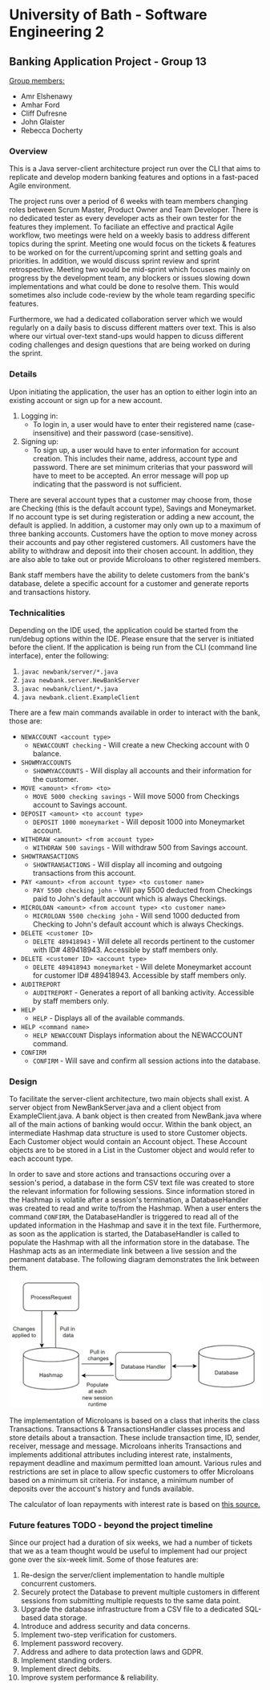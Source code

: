 # University of Bath - Software Engineering 2
## Banking Application Project - Group 13
<ins>Group members:</ins>
* Amr Elshenawy
* Amhar Ford
* Cliff Dufresne
* John Glaister
* Rebecca Docherty

### **Overview**
This is a Java server-client architecture project run over the CLI that aims to replicate and develop modern banking features and options in a fast-paced Agile environment.

The project runs over a period of 6 weeks with team members changing roles between Scrum Master, Product Owner and Team Developer. There is no dedicated tester as every developer acts as their own tester for the features they implement. To faciliate an effective and practical Agile workflow, two meetings were held on a weekly basis to address different topics during the sprint. Meeting one would focus on the tickets & features to be worked on for the current/upcoming sprint and setting goals and priorities. In addition, we would discuss sprint review and sprint retrospective. Meeting two would be mid-sprint which focuses mainly on progress by the development team, any blockers or issues slowing down implementations and what could be done to resolve them. This would sometimes also include code-review by the whole team regarding specific features.

Furthermore, we had a dedicated collaboration server which we would regularly on a daily basis to discuss different matters over text. This is also where our virtual over-text stand-ups would happen to dicuss different coding challenges and design questions that are being worked on during the sprint.

### **Details**
Upon initiating the application, the user has an option to either login into an existing account or sign up for a new account.
1. Logging in:
   * To login in, a user would have to enter their registered name (case-insensitive) and their password (case-sensitive).
2. Signing up:
   * To sign up, a user would have to enter information for account creation. This includes their name, address, account type and password. There are set minimum criterias that your password will have to meet to be accepted. An error message will pop up indicating that the password is not sufficient.
  
There are several account types that a customer may choose from, those are Checking (this is the default account type), Savings and Moneymarket. If no account type is set during registeration or adding a new account, the default is applied. In addition, a customer may only own up to a maximum of three banking accounts. Customers have the option to move money across their accounts and pay other registered customers. All customers have the ability to withdraw and deposit into their chosen account. In addition, they are also able to take out or provide Microloans to other registered members.

Bank staff members have the ability to delete customers from the bank's database, delete a specific account for a customer and generate reports and transactions history. 

### **Technicalities**
Depending on the IDE used, the application could be started from the run/debug options within the IDE. Please ensure that the server is initiated before the client. If the application is being run from the CLI (command line interface), enter the following:
1. `javac newbank/server/*.java`
2. `java newbank.server.NewBankServer`
3. `javac newbank/client/*.java`
4. `java newbank.client.ExampleClient`

There are a few main commands available in order to interact with the bank, those are:
* `NEWACCOUNT <account type>`
  * `NEWACCOUNT checking` - Will create a new Checking account with 0 balance.
* `SHOWMYACCOUNTS`
  * `SHOWMYACCOUNTS` - Will display all accounts and their information for the customer.
* `MOVE <amount> <from> <to>`
  * `MOVE 5000 checking savings` - Will move 5000 from Checkings account to Savings account.
* `DEPOSIT <amount> <to account type>`
  * `DEPOSIT 1000 moneymarket` - Will deposit 1000 into Moneymarket account.
* `WITHDRAW <amount> <from account type>`
  * `WITHDRAW 500 savings` - Will withdraw 500 from Savings account.
* `SHOWTRANSACTIONS`
  * `SHOWTRANSACTIONS` - Will display all incoming and outgoing transactions from this account.
* `PAY <amount> <from account type> <to customer name>`
  * `PAY 5500 checking john` - Will pay 5500 deducted from Checkings paid to John's default account which is always Checkings.
* `MICROLOAN <amount> <from account type> <to customer name>`
  * `MICROLOAN 5500 checking john` - Will send 1000 deducted from Checking to John's default account which is always Checkings.
* `DELETE <customer ID>`
  * `DELETE 489418943` - Will delete all records pertinent to the customer with ID# 489418943. Accessible by staff members only.
* `DELETE <customer ID> <account type>`
  * `DELETE 489418943 moneymarket` - Will delete Moneymarket account for customer ID# 489418943. Accessible by staff members only.
* `AUDITREPORT`
  * `AUDITREPORT` - Generates a report of all banking activity. Accessible by staff members only.
* `HELP`
  * `HELP` - Displays all of the available commands.
* `HELP <command name>`
  * `HELP NEWACCOUNT` Displays information about the NEWACCOUNT command.
* `CONFIRM`
  * `CONFIRM` - Will save and confirm all session actions into the database.

### **Design**
To facilitate the server-client architecture, two main objects shall exist. A server object from NewBankServer.java and a client object from ExampleClient.java. A bank object is then created from NewBank.java where all of the main actions of banking would occur. Within the bank object, an intermediate Hashmap data structure is used to store Customer objects. Each Customer object would contain an Account object. These Account objects are to be stored in a List in the Customer object and would refer to each account type.

In order to save and store actions and transactions occuring over a session's period, a database in the form CSV text file was created to store the relevant information for following sessions. Since information stored in the Hashmap is volatile after a session's termination, a DatabaseHandler was created to read and write to/from the Hashmap. When a user enters the command `CONFIRM`, the DatabaseHandler is triggered to read all of the updated information in the Hashmap and save it in the text file. Furthermore, as soon as the application is started, the DatabaseHandler is called to populate the Hashmap with all the information store in the database. The Hashmap acts as an intermediate link between a live session and the permanent database. The following diagram demonstrates the link between them.

![Relationship between a live session, Hashmap and the Database](Images/ProcessRequest_Hashmap_Database%20Interaction.png)

The implementation of Microloans is based on a class that inherits the class Transactions. Transactions & TransactionsHandler classes process and store details about a transaction. These include transaction time, ID, sender, receiver, message and message. Microloans inherits Transactions and implements additional attributes including interest rate, instalments, repayment deadline and maximum permitted loan amount. Various rules and restrictions are set in place to allow specfic customers to offer Microloans based on a minimum sit criteria. For instance, a minimum number of deposits over the account's history and funds available.

The calculator of loan repayments with interest rate is based on [this source.](https://www.kasasa.com/blog/how-to-calculate-loan-payments-in-3-easy-steps)

### **Future features TODO - beyond the project timeline**
Since our project had a duration of six weeks, we had a number of tickets that we as a team thought would be useful to implement had our project gone over the six-week limit. Some of those features are:
1. Re-design the server/client implementation to handle multiple concurrent customers.
1. Securely protect the Database to prevent multiple customers in different sessions from submitting multiple requests to the same data point.
1. Upgrade the database infrastructure from a CSV file to a dedicated SQL-based data storage.
1. Introduce and address security and data concerns.
1. Implement two-step verification for customers.
1. Implement password recovery.
1. Address and adhere to data protection laws and GDPR.
1. Implement standing orders.
1. Implement direct debits.
1. Improve system performance & reliability.





